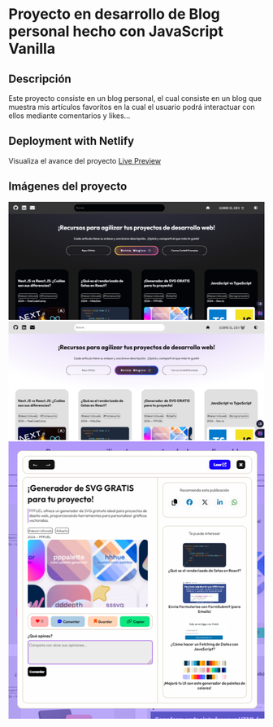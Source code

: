 # Proyecto en desarrollo de Blog personal hecho con JavaScript Vanilla

## Descripción

Este proyecto consiste en un blog personal, el cual consiste en un blog que muestra mis artículos favoritos en la cual el usuario podrá interactuar con ellos mediante comentarios y likes... 

## Deployment with Netlify

Visualiza el avance del proyecto [Live Preview](https://pablotorrez-blog.netlify.app/)

## Imágenes del proyecto

![alt text](/assets/img/screen1-markdown.png "This is a sample image")
![alt text](/assets/img/screen2-markdown.png "This is a sample image")
![alt text](/assets/img/screen3-markdown.png "This is a sample image")